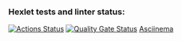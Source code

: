 ### Hexlet tests and linter status:
[![Actions Status](https://github.com/N-Davie/python-project-49/actions/workflows/hexlet-check.yml/badge.svg)](https://github.com/N-Davie/python-project-49/actions)
[![Quality Gate Status](https://sonarcloud.io/api/project_badges/measure?project=N-Davie_python-project-49&metric=alert_status)](https://sonarcloud.io/summary/new_code?id=N-Davie_python-project-49)
[Asciinema](https://asciinema.org/a/kmH6Zjy5HlpEMI5i7vAzaWkv2)
<asciinema-player src="https://asciinema.org/a/MwpAqmr8EPR5qpvmq9KquMMKG.js" id="mycast"></asciinema-player>
<script src="https://asciinema.org/a/MwpAqmr8EPR5qpvmq9KquMMKG.js" id="asciicast"></script>
